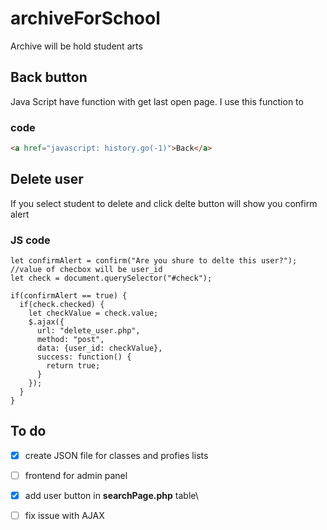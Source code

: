 # archiveForSchool
Archive will be hold student arts

## Back button
Java Script have function with get last open page. I use this function to 
### code
```HTML
<a href="javascript: history.go(-1)">Back</a>
```

## Delete user
If you select student to delete and click delte button will show you confirm alert
### JS code
```JS
let confirmAlert = confirm("Are you shure to delte this user?");
//value of checbox will be user_id
let check = document.querySelector("#check");

if(confirmAlert == true) {
  if(check.checked) {
    let checkValue = check.value;
    $.ajax({
      url: "delete_user.php",
      method: "post",
      data: {user_id: checkValue},
      success: function() {
        return true;
      }
    });
  }
}
```


## To do
- [x] create JSON file for classes and profies lists
- [ ] frontend for admin panel
- [x] add user button in <strong>searchPage.php</strong> table\
- [ ] fix issue with AJAX

